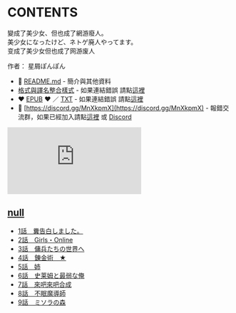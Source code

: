 # CONTENTS

變成了美少女、但也成了網游廢人。  
美少女になったけど、ネトゲ廃人やってます。  
变成了美少女但也成了网游废人  

作者： 星屑ぽんぽん  



- :closed_book: [README.md](README.md) - 簡介與其他資料
- [格式與譯名整合樣式](https://github.com/bluelovers/node-novel/blob/master/lib/locales/%E8%AE%8A%E6%88%90%E4%BA%86%E7%BE%8E%E5%B0%91%E5%A5%B3%E3%80%81%E4%BD%86%E4%B9%9F%E6%88%90%E4%BA%86%E7%B6%B2%E6%B8%B8%E5%BB%A2%E4%BA%BA%E3%80%82.ts) - 如果連結錯誤 請點[這裡](https://github.com/bluelovers/node-novel/blob/master/lib/locales/)
-  :heart: [EPUB](https://gitlab.com/demonovel/epub-txt/blob/master/syosetu/%E8%AE%8A%E6%88%90%E4%BA%86%E7%BE%8E%E5%B0%91%E5%A5%B3%E3%80%81%E4%BD%86%E4%B9%9F%E6%88%90%E4%BA%86%E7%B6%B2%E6%B8%B8%E5%BB%A2%E4%BA%BA%E3%80%82.epub) :heart:  ／ [TXT](https://gitlab.com/demonovel/epub-txt/blob/master/syosetu/out/%E8%AE%8A%E6%88%90%E4%BA%86%E7%BE%8E%E5%B0%91%E5%A5%B3%E3%80%81%E4%BD%86%E4%B9%9F%E6%88%90%E4%BA%86%E7%B6%B2%E6%B8%B8%E5%BB%A2%E4%BA%BA%E3%80%82.out.txt) - 如果連結錯誤 請點[這裡](https://gitlab.com/demonovel/epub-txt/blob/master/syosetu/)
- :mega: [https://discord.gg/MnXkpmX](https://discord.gg/MnXkpmX) - 報錯交流群，如果已經加入請點[這裡](https://discordapp.com/channels/467794087769014273/467794088285175809) 或 [Discord](https://discordapp.com/channels/@me)


![導航目錄](https://chart.apis.google.com/chart?cht=qr&chs=150x150&chl=https://gitlab.com/novel-group/txt-source/blob/master/syosetu/變成了美少女、但也成了網游廢人。/導航目錄.md "導航目錄")




## [null](00000_null)

- [1話　糞告白しました。](00000_null/00010_1%E8%A9%B1%E3%80%80%E7%B3%9E%E5%91%8A%E7%99%BD%E3%81%97%E3%81%BE%E3%81%97%E3%81%9F%E3%80%82.txt)
- [2話　Girls・Online](00000_null/00020_2%E8%A9%B1%E3%80%80Girls%E3%83%BBOnline.txt)
- [3話　傭兵たちの世界へ](00000_null/00030_3%E8%A9%B1%E3%80%80%E5%82%AD%E5%85%B5%E3%81%9F%E3%81%A1%E3%81%AE%E4%B8%96%E7%95%8C%E3%81%B8.txt)
- [4話　錬金術　★](00000_null/00040_4%E8%A9%B1%E3%80%80%E9%8C%AC%E9%87%91%E8%A1%93%E3%80%80%E2%98%85.txt)
- [5話　姉](00000_null/00050_5%E8%A9%B1%E3%80%80%E5%A7%89.txt)
- [6話　史莱姆と最弱な俺](00000_null/00060_6%E8%A9%B1%E3%80%80%E5%8F%B2%E8%8E%B1%E5%A7%86%E3%81%A8%E6%9C%80%E5%BC%B1%E3%81%AA%E4%BF%BA.txt)
- [7話　來吧來吧合成](00000_null/00070_7%E8%A9%B1%E3%80%80%E4%BE%86%E5%90%A7%E4%BE%86%E5%90%A7%E5%90%88%E6%88%90.txt)
- [8話　不眠魔導師](00000_null/00080_8%E8%A9%B1%E3%80%80%E4%B8%8D%E7%9C%A0%E9%AD%94%E5%B0%8E%E5%B8%AB.txt)
- [9話　ミソラの森](00000_null/00090_9%E8%A9%B1%E3%80%80%E3%83%9F%E3%82%BD%E3%83%A9%E3%81%AE%E6%A3%AE.txt)

